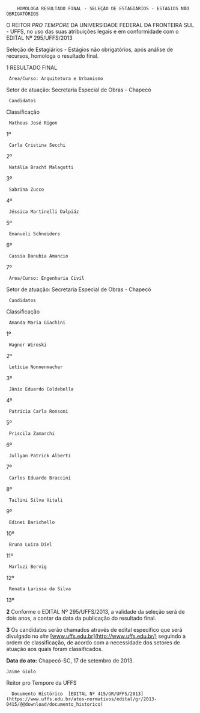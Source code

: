         HOMOLOGA RESULTADO FINAL - SELEÇÃO DE ESTAGIÁRIOS - ESTÁGIOS NÃO OBRIGATÓRIOS  

O REITOR *PRO TEMPORE* DA UNIVERSIDADE FEDERAL DA FRONTEIRA SUL - UFFS, no uso das suas atribuições legais e em conformidade com o EDITAL Nº 295/UFFS/2013

 Seleção de Estagiários - Estágios não obrigatórios, após análise de recursos, homologa o resultado final.

 1 RESULTADO FINAL

     Àrea/Curso: Arquitetura e Urbanismo

 Setor de atuação: Secretaria Especial de Obras - Chapecó

     Candidatos

   Classificação

     Matheus José Rigon

   1º

     Carla Cristina Secchi

   2º

     Natália Bracht Malagutti

   3º

     Sabrina Zucco

   4º

     Jéssica Martinelli Dalpiáz

   5º

     Emanueli Schneiders

   6º

     Cassia Danubia Amancio

   7º

      

     Àrea/Curso: Engenharia Civil

 Setor de atuação: Secretaria Especial de Obras - Chapecó

     Candidatos

   Classificação

     Amanda Maria Giachini

   1º

     Wagner Wiroski

   2º

     Letícia Nonnenmacher

   3º

     Jânio Eduardo Coldebella

   4º

     Patricia Carla Ronsoni

   5º

     Priscila Zamarchi

   6º

     Jullyan Patrick Alberti

   7º

     Carlos Eduardo Braccini

   8º

     Tailini Silva Vitali

   9º

     Edinei Barichello

   10º

     Bruna Luiza Diel

   11º

     Marluzi Bervig

   12º

     Renata Larissa da Silva

   13º

      

 **2** Conforme o EDITAL Nº 295/UFFS/2013, a validade da seleção será de dois anos, a contar da data da publicação do resultado final.

 **3** Os candidatos serão chamados através de edital específico que será divulgado no *site* [www.uffs.edu.br](http://www.uffs.edu.br/) seguindo a ordem de classificação, de acordo com a necessidade dos setores de atuação aos quais foram classificados.

  

   **Data do ato:** Chapecó-SC, 17 de setembro de 2013.   
 

    Jaime Giolo   
 Reitor pro Tempore da UFFS 

      Documento Histórico  [EDITAL Nº 415/GR/UFFS/2013](https://www.uffs.edu.br/atos-normativos/edital/gr/2013-0415/@@download/documento_historico)     
      